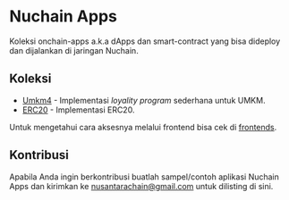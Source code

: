 # Nuchain Apps

Koleksi onchain-apps a.k.a dApps dan smart-contract yang bisa dideploy dan dijalankan di jaringan Nuchain.

## Koleksi

* [Umkm4](umkm4) - Implementasi *loyality program* sederhana untuk UMKM.
* [ERC20](erc20) - Implementasi ERC20.

Untuk mengetahui cara aksesnya melalui frontend bisa cek di [frontends](frontends).

## Kontribusi

Apabila Anda ingin berkontribusi buatlah sampel/contoh aplikasi Nuchain Apps dan kirimkan ke nusantarachain@gmail.com untuk dilisting di sini.


